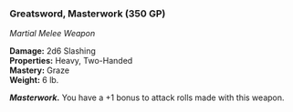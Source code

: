 ### Greatsword, Masterwork (350 GP)
*Martial Melee Weapon*  

**Damage:** 2d6 Slashing  
**Properties:** Heavy, Two-Handed  
**Mastery:** Graze  
**Weight:** 6 lb.

***Masterwork.*** You have a +1 bonus to attack rolls made with this weapon.